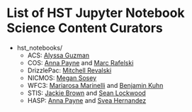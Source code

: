 # List of HST Jupyter Notebook Science Content Curators

- hst_notebooks/
  - ACS: [Alyssa Guzman](mailto:aguzman@stsci.edu)
  - COS: [Anna Payne](mailto:apayne@stsci.edu) and [Marc Rafelski](mailto:mrafelski@stsci.edu) 
  - DrizzlePac: [Mitchell Revalski](mailto:mrevalski@stsci.edu)
  - NICMOS: [Megan Sosey](mailto:sosey@stsci.edu)
  - WFC3: [Mariarosa Marinelli](mailto:mmarinelli@stsci.edu) and [Benjamin Kuhn](mailto:bkuhn@stsci.edu)
  - STIS: [Jackie Brown](mailto:jbrown@stsci.edu) and [Sean Lockwood](mailto:lockwood@stsci.edu)
  - HASP: [Anna Payne](mailto:apayne@stsci.edu) and [Svea Hernandez](mailto:sveash@stsci.edu)
 
